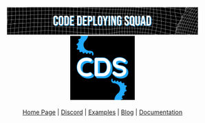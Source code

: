 <br/>
<div align="center" style="margin: 30px;">
<picture  style="display: inline-block;" >
  <img alt="refine logo" src="https://github.com/CodeDeployingSquad/.github/blob/7d0065f87db1cd0217757427e3e16a9acbb57ef6/profile/cds_top_banner.png">
</picture>        
<a href="https://github.com/CodeDeployingSquad">
<picture  style="display: inline-block;" >
  <img alt="refine logo" src="https://github.com/CodeDeployingSquad/.github/blob/2a45ba7d1bd739902d42ab4671af7d0f049bb60a/profile/cds150px.png">
</picture>
<br />
<br />
</a>



<div align="center">
    <a href="https://refine.dev">Home Page</a> |
    <a href="https://discord.gg/refine">Discord</a> |
    <a href="https://refine.dev/examples/">Examples</a> |
    <a href="https://refine.dev/blog/">Blog</a> |
    <a href="https://refine.dev/docs/">Documentation</a>
</div>
</div>

<br />
